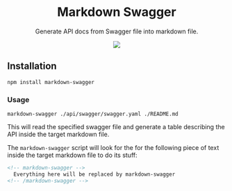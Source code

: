 <div align=center>
  <h1>Markdown Swagger</h1>
  <p>Generate API docs from Swagger file into markdown file.</p>
  <img src="https://github.com/rmariuzzo/markdown-swagger/raw/master/banner.png" />
</div>


## Installation

```shell
npm install markdown-swagger
```

### Usage

```shell
markdown-swagger ./api/swagger/swagger.yaml ./README.md
```

This will read the specified swagger file and generate a table describing the API inside the target markdown file.

The `markdown-swagger` script will look for the for the following piece of text inside the target markdown file to do its stuff:

```markdown
<!-- markdown-swagger -->
  Everything here will be replaced by markdown-swagger
<!-- /markdown-swagger -->
```
